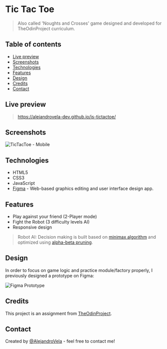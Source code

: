 # Tic Tac Toe

> Also called 'Noughts and Crosses' game designed and developed for TheOdinProject curriculum.

## Table of contents

- [Live preview](#live-preview)
- [Screenshots](#screenshots)
- [Technologies](#technologies)
- [Features](#features)
- [Design](#design)
- [Credits](#credits)
- [Contact](#contact)

## Live preview

> https://alejandrovela-dev.github.io/js-tictactoe/

## Screenshots

![TicTacToe - Mobile](https://media.giphy.com/media/vxaBJrF0rJx0cNgu9C/giphy.gif)

## Technologies

- HTML5
- CSS3
- JavaScript
- [Figma](https://www.figma.com/) - Web-based graphics editing and user interface design app.

## Features

- Play against your friend (2-Player mode)
- Fight the Robot (3 difficulty levels AI)
- Responsive design

> Robot AI: Decision making is built based on [minimax algorithm](https://en.wikipedia.org/wiki/Minimax) and optimized using [alpha-beta pruning](https://en.wikipedia.org/wiki/Alpha%E2%80%93beta_pruning).

## Design

In order to focus on game logic and practice module/factory properly, I previously designed a prototype on Figma:

![Figma Prototype](https://media.giphy.com/media/jLJlEtsiIFL1wvprad/giphy.gif)

## Credits

This project is an assignment from [TheOdinProject](https://www.theodinproject.com).

## Contact

Created by [@AlejandroVela](https://github.com/AlejandroVela-Dev) - feel free to contact me!
